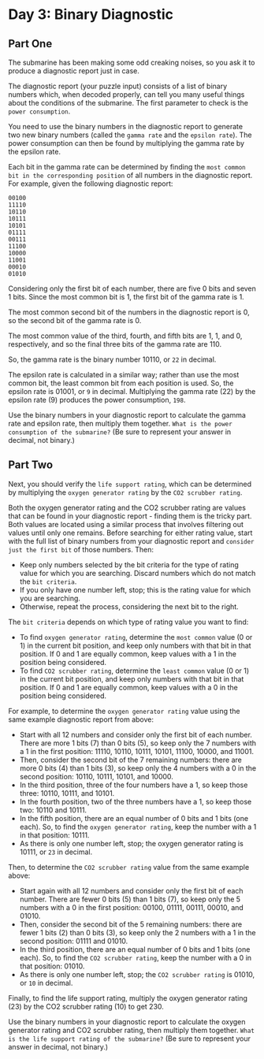 # Day 3: Binary Diagnostic 

## Part One

The submarine has been making some odd creaking noises, so you ask it to produce a diagnostic report just in case.

The diagnostic report (your puzzle input) consists of a list of binary numbers which, when decoded properly, can tell you many useful things about the conditions of the submarine. The first parameter to check is the `power consumption`.

You need to use the binary numbers in the diagnostic report to generate two new binary numbers (called the `gamma rate` and the `epsilon rate`). The power consumption can then be found by multiplying the gamma rate by the epsilon rate.

Each bit in the gamma rate can be determined by finding the `most common bit in the corresponding position` of all numbers in the diagnostic report. For example, given the following diagnostic report:

```
00100  
11110  
10110  
10111  
10101  
01111  
00111  
11100  
10000  
11001  
00010  
01010
```  

Considering only the first bit of each number, there are five 0 bits and seven 1 bits. Since the most common bit is 1, the first bit of the gamma rate is 1.

The most common second bit of the numbers in the diagnostic report is 0, so the second bit of the gamma rate is 0.

The most common value of the third, fourth, and fifth bits are 1, 1, and 0, respectively, and so the final three bits of the gamma rate are 110.

So, the gamma rate is the binary number 10110, or `22` in decimal.

The epsilon rate is calculated in a similar way; rather than use the most common bit, the least common bit from each position is used. So, the epsilon rate is 01001, or `9` in decimal. Multiplying the gamma rate (22) by the epsilon rate (9) produces the power consumption, `198`.

Use the binary numbers in your diagnostic report to calculate the gamma rate and epsilon rate, then multiply them together. `What is the power consumption of the submarine?` (Be sure to represent your answer in decimal, not binary.)

## Part Two 

Next, you should verify the `life support rating`, which can be determined by multiplying the `oxygen generator rating` by the `CO2 scrubber rating`.

Both the oxygen generator rating and the CO2 scrubber rating are values that can be found in your diagnostic report - finding them is the tricky part. Both values are located using a similar process that involves filtering out values until only one remains. Before searching for either rating value, start with the full list of binary numbers from your diagnostic report and `consider just the first bit` of those numbers. Then:

- Keep only numbers selected by the bit criteria for the type of rating value for which you are searching. Discard numbers which do not match the `bit criteria`.
- If you only have one number left, stop; this is the rating value for which you are searching.
- Otherwise, repeat the process, considering the next bit to the right.

The `bit criteria` depends on which type of rating value you want to find:

- To find `oxygen generator rating`, determine the `most common` value (0 or 1) in the current bit position, and keep only numbers with that bit in that position. If 0 and 1 are equally common, keep values with a 1 in the position being considered.
- To find `CO2 scrubber rating`, determine the `least common` value (0 or 1) in the current bit position, and keep only numbers with that bit in that position. If 0 and 1 are equally common, keep values with a 0 in the position being considered.

For example, to determine the `oxygen generator rating` value using the same example diagnostic report from above:

- Start with all 12 numbers and consider only the first bit of each number. There are more 1 bits (7) than 0 bits (5), so keep only the 7 numbers with a 1 in the first position: 11110, 10110, 10111, 10101, 11100, 10000, and 11001.
- Then, consider the second bit of the 7 remaining numbers: there are more 0 bits (4) than 1 bits (3), so keep only the 4 numbers with a 0 in the second position: 10110, 10111, 10101, and 10000.
- In the third position, three of the four numbers have a 1, so keep those three: 10110, 10111, and 10101.
- In the fourth position, two of the three numbers have a 1, so keep those two: 10110 and 10111.
- In the fifth position, there are an equal number of 0 bits and 1 bits (one each). So, to find the `oxygen generator rating`, keep the number with a 1 in that position: 10111.
- As there is only one number left, stop; the oxygen generator rating is 10111, or `23` in decimal.

Then, to determine the `CO2 scrubber rating` value from the same example above:

- Start again with all 12 numbers and consider only the first bit of each number. There are fewer 0 bits (5) than 1 bits (7), so keep only the 5 numbers with a 0 in the first position: 00100, 01111, 00111, 00010, and 01010.
- Then, consider the second bit of the 5 remaining numbers: there are fewer 1 bits (2) than 0 bits (3), so keep only the 2 numbers with a 1 in the second position: 01111 and 01010.
- In the third position, there are an equal number of 0 bits and 1 bits (one each). So, to find the `CO2 scrubber rating`, keep the number with a 0 in that position: 01010.
- As there is only one number left, stop; the `CO2 scrubber rating` is 01010, or `10` in decimal.

Finally, to find the life support rating, multiply the oxygen generator rating (23) by the CO2 scrubber rating (10) to get 230.

Use the binary numbers in your diagnostic report to calculate the oxygen generator rating and CO2 scrubber rating, then multiply them together. `What is the life support rating of the submarine?` (Be sure to represent your answer in decimal, not binary.)
